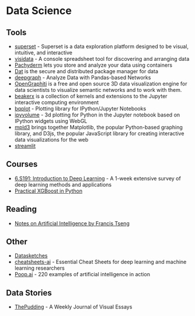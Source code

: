# Data Science

## Tools

* [superset](https://github.com/airbnb/superset) - Superset is a data exploration platform designed to be visual, intuitive, and interactive
* [visidata](https://github.com/saulpw/visidata/) - A console spreadsheet tool for discovering and arranging data
* [Pachyderm](https://www.pachyderm.io/) lets you store and analyze your data using containers
* [Dat](https://datproject.org/) is the secure and distributed package manager for data
* [deepgraph](https://github.com/deepgraph/deepgraph) - Analyze Data with Pandas-based Networks
* [OpenGraphiti](http://www.opengraphiti.com/) is a free and open source 3D data visualization engine for data scientists to visualize semantic networks and to work with them.
* [beakerx](http://beakerx.com/) is a collection of kernels and extensions to the Jupyter interactive computing environment
* [bqplot](https://github.com/bloomberg/bqplot) - Plotting library for IPython/Jupyter Notebooks
* [ipyvolume](https://github.com/maartenbreddels/ipyvolume) - 3d plotting for Python in the Jupyter notebook based on IPython widgets using WebGL
* [mpld3](https://mpld3.github.io/index.html) brings together Matplotlib, the popular Python-based graphing library, and D3js, the popular JavaScript library for creating interactive data visualizations for the web
* [streamlit](https://www.streamlit.io/)

## Courses

* [6.S191: Introduction to Deep Learning](http://introtodeeplearning.com/) - A 1-week extensive survey of deep learning methods and applications
* [Practical XGBoost in Python](http://education.parrotprediction.teachable.com/p/practical-xgboost-in-python)

## Reading

* [Notes on Artificial Intelligence by Francis Tseng](http://frnsys.com/ai_notes/)

## Other

* [Datasketches](http://www.datasketch.es/)
* [cheatsheets-ai](https://github.com/kailashahirwar/cheatsheets-ai) - Essential Cheat Sheets for deep learning and machine learning researchers
* [Poop.ai](https://poo.ai/) - 220 examples of artificial intelligence in action

## Data Stories

* [ThePudding](https://pudding.cool) - A Weekly Journal of Visual Essays
